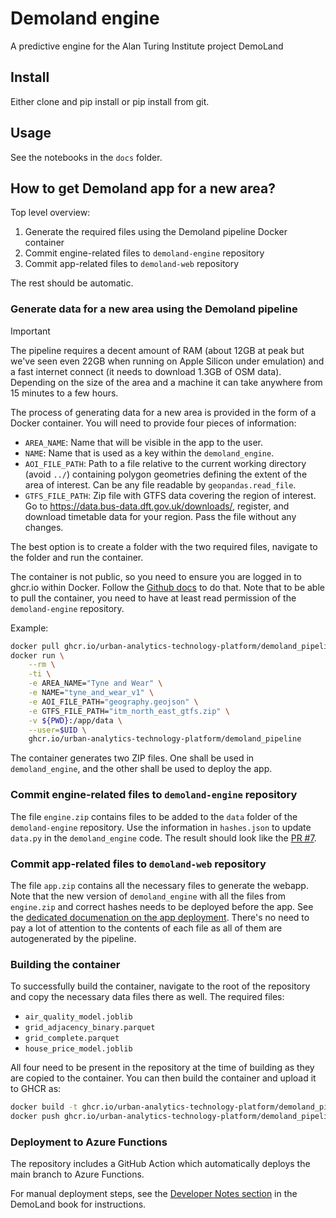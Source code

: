 # Demoland engine

A predictive engine for the Alan Turing Institute project DemoLand

## Install

Either clone and pip install or pip install from git.

## Usage

See the notebooks in the `docs` folder.

## How to get Demoland app for a new area?

Top level overview:

1. Generate the required files using the Demoland pipeline Docker container
2. Commit engine-related files to `demoland-engine` repository
3. Commit app-related files to `demoland-web` repository

The rest should be automatic.

### Generate data for a new area using the Demoland pipeline

> [!IMPORTANT]  
> The pipeline requires a decent amount of RAM (about 12GB at peak but we've seen even 22GB when running on Apple Silicon under emulation) and a fast internet connect (it needs to download 1.3GB of OSM data). Depending on the size of the area and a machine it can take anywhere from 15 minutes to a few hours.

The process of generating data for a new area is provided in the form of a Docker container.
You will need to provide four pieces of information:

- `AREA_NAME`: Name that will be visible in the app to the user.
- `NAME`: Name that is used as a key within the `demoland_engine`.
- `AOI_FILE_PATH`: Path to a file relative to the current working directory (avoid `../`) containing polygon geometries defining the extent of the area of interest. Can be any file readable by `geopandas.read_file`.
- `GTFS_FILE_PATH`: Zip file with GTFS data covering the region of interest. Go to https://data.bus-data.dft.gov.uk/downloads/, register, and download timetable data for your region. Pass the file without any changes.

The best option is to create a folder with the two required files, navigate to the folder and run the container.

The container is not public, so you need to ensure you are logged in to ghcr.io within Docker. Follow the [Github docs](https://docs.github.com/en/packages/working-with-a-github-packages-registry/working-with-the-container-registry#authenticating-with-a-personal-access-token-classic) to do that. Note that to be able to pull the container, you need to have at least read permission of the `demoland-engine` repository.

Example:

```sh
docker pull ghcr.io/urban-analytics-technology-platform/demoland_pipeline:latest
docker run \
    --rm \
    -ti \
    -e AREA_NAME="Tyne and Wear" \
    -e NAME="tyne_and_wear_v1" \
    -e AOI_FILE_PATH="geography.geojson" \
    -e GTFS_FILE_PATH="itm_north_east_gtfs.zip" \
    -v ${PWD}:/app/data \
    --user=$UID \
    ghcr.io/urban-analytics-technology-platform/demoland_pipeline
```

The container generates two ZIP files. One shall be used in `demoland_engine`, and the
other shall be used to deploy the app.

### Commit engine-related files to `demoland-engine` repository

The file `engine.zip` contains files to be added to the `data` folder of the `demoland-engine` repository. Use the information in `hashes.json` to update `data.py` in the `demoland_engine` code. The result should look like the [PR #7](https://github.com/Urban-Analytics-Technology-Platform/demoland-engine/pull/7).

### Commit app-related files to `demoland-web` repository

The file `app.zip` contains all the necessary files to generate the webapp. Note that the new version of `demoland_engine` with all the files from `engine.zip` and correct hashes needs to be deployed before the app. See the [dedicated documenation on the app deployment](https://github.com/Urban-Analytics-Technology-Platform/demoland-web/blob/main/CUSTOM_AREA.md). There's no need to pay a lot of attention to the contents of each file as all of them are autogenerated by the pipeline.

### Building the container

To successfully build the container, navigate to the root of the repository and copy the
necessary data files there as well. The required files:

- `air_quality_model.joblib`
- `grid_adjacency_binary.parquet`
- `grid_complete.parquet`
- `house_price_model.joblib`

All four need to be present in the repository at the time of building as they are copied
to the container. You can then build the container and upload it to GHCR as:

```sh
docker build -t ghcr.io/urban-analytics-technology-platform/demoland_pipeline -f Dockerfile.pipe .
docker push ghcr.io/urban-analytics-technology-platform/demoland_pipeline:latest
```

### Deployment to Azure Functions

The repository includes a GitHub Action which automatically deploys the main branch to Azure Functions.

For manual deployment steps, see the [Developer Notes section](https://urban-analytics-technology-platform.github.io/demoland-project/book/developer_notes.html#azure-functions) in the DemoLand book for instructions.
